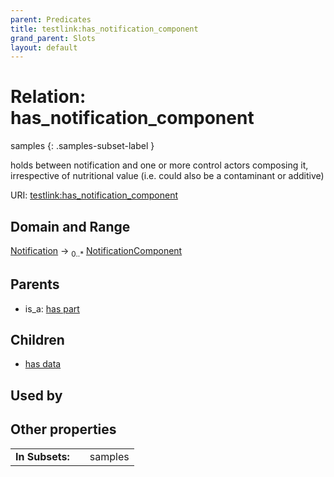 ```yaml
---
parent: Predicates
title: testlink:has_notification_component
grand_parent: Slots
layout: default
---
```


# Relation: has_notification_component

samples
{: .samples-subset-label }


holds between notification and one or more control actors composing it, irrespective of nutritional value (i.e. could also be a contaminant or additive)

URI: [testlink:has_notification_component](https://w3id.org/testlink/vocab/has_notification_component)

## Domain and Range

[Notification](Notification.md) ->  <sub>0..*</sub> [NotificationComponent](NotificationComponent.md)

## Parents

 *  is_a: [has part](has_part.md)

## Children

 *  [has data](has_data.md)

## Used by


## Other properties

|  |  |  |
| --- | --- | --- |
| **In Subsets:** | | samples |

